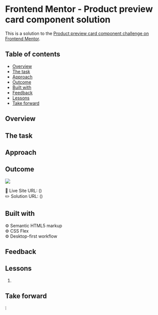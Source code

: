# Frontend Mentor - Product preview card component solution

This is a solution to the [Product preview card component challenge on Frontend Mentor](https://www.frontendmentor.io/challenges/product-preview-card-component-GO7UmttRfa).

## Table of contents

- [Overview](#overview)
- [The task](#the-task)
- [Approach](#approach)
- [Outcome](#outcome)
- [Built with](#built-with)
- [Feedback](#feedback)
- [Lessons](#lessons)
- [Take forward](#take-forward)

## Overview

## The task

## Approach

## Outcome

![](./)

:jigsaw: Live Site URL: ()  
:pencil2: Solution URL: ()

## Built with

:gear: Semantic HTML5 markup  
:gear: CSS Flex  
:gear: Desktop-first workflow

## Feedback

## Lessons

1.

## Take forward

:grey_exclamation:
